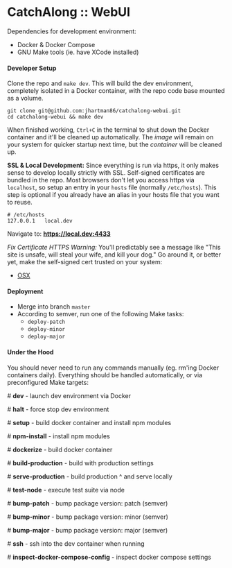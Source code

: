 # CatchAlong :: WebUI

Dependencies for development environment:
- Docker & Docker Compose
- GNU Make tools (ie. have XCode installed)

#### Developer Setup

Clone the repo and `make dev`. This will build the dev environment, completely
isolated in a Docker container, with the repo code base mounted as a volume.

```
git clone git@github.com:jhartman86/catchalong-webui.git
cd catchalong-webui && make dev
```

When finished working, `Ctrl+C` in the terminal to shut down the Docker container
and it'll be cleaned up automatically. The *image* will remain on your system for
quicker startup next time, but the *container* will be cleaned up.

**SSL & Local Development:** Since everything is run via https, it only makes sense
to develop locally strictly with SSL. Self-signed certificates are bundled in
the repo. Most browsers don't let you access https via
`localhost`, so setup an entry in your `hosts` file (normally `/etc/hosts`). This
step is optional if you already have an alias in your hosts file that you want to
reuse.

```
# /etc/hosts
127.0.0.1   local.dev
```

Navigate to: **https://local.dev:4433**

*Fix Certificate HTTPS Warning:* You'll predictably see a message like
"This site is unsafe, will steal your wife, and kill your dog." Go around it,
or better yet, make the self-signed cert trusted on your system:

- [OSX](http://www.robpeck.com/2010/10/google-chrome-mac-os-x-and-self-signed-ssl-certificates/#.WC5cQaIrLdT)

#### Deployment

- Merge into branch `master`
- According to semver, run one of the following Make tasks:
  - `deploy-patch`
  - `deploy-minor`
  - `deploy-major`

#### Under the Hood

You should never need to run any commands manually (eg. rm'ing Docker containers
daily). Everything should be handled automatically, or via preconfigured Make
targets:

\# __dev__ - launch dev environment via Docker

\# __halt__ - force stop dev environment

\# __setup__ - build docker container and install npm modules

\# __npm-install__ - install npm modules

\# __dockerize__ - build docker container

\# __build-production__ - build with production settings

\# __serve-production__ - build production ^ and serve locally

\# __test-node__ - execute test suite via node

\# __bump-patch__ - bump package version: patch (semver)

\# __bump-minor__ - bump package version: minor (semver)

\# __bump-major__ - bump package version: major (semver)

\# __ssh__ - ssh into the dev container when running

\# __inspect-docker-compose-config__ - inspect docker compose settings
